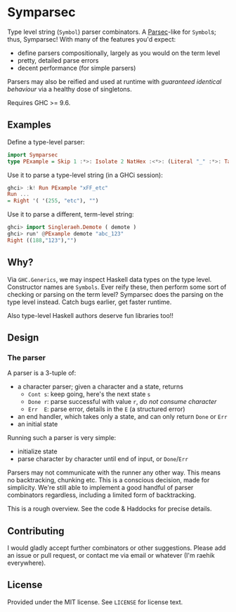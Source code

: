 # Symparsec
[hackage-parsec]: https://hackage.haskell.org/package/parsec

Type level string (`Symbol`) parser combinators. A [Parsec][hackage-parsec]-like
for `Symbol`s; thus, Symparsec! With many of the features you'd expect:

* define parsers compositionally, largely as you would on the term level
* pretty, detailed parse errors
* decent performance (for simple parsers)

Parsers may also be reified and used at runtime with _guaranteed identical
behaviour_ via a healthy dose of singletons.

Requires GHC >= 9.6.

## Examples
Define a type-level parser:

```haskell
import Symparsec
type PExample = Skip 1 :*>: Isolate 2 NatHex :<*>: (Literal "_" :*>: TakeRest)
```

Use it to parse a type-level string (in a GHCi session):

```haskell
ghci> :k! Run PExample "xFF_etc"
Run ...
= Right '( '(255, "etc"), "")
```

Use it to parse a different, term-level string:

```haskell
ghci> import Singleraeh.Demote ( demote )
ghci> run' @PExample demote "abc_123"
Right ((188,"123"),"")
```

## Why?
Via `GHC.Generics`, we may inspect Haskell data types on the type level.
Constructor names are `Symbols`. Ever reify these, then perform some sort of
checking or parsing on the term level? Symparsec does the parsing on the type
level instead. Catch bugs earlier, get faster runtime.

Also type-level Haskell authors deserve fun libraries too!!

## Design
### The parser
A parser is a 3-tuple of:

* a character parser; given a character and a state, returns
  * `Cont s`: keep going, here's the next state `s`
  * `Done r`: parse successful with value `r`, _do not consume character_
  * `Err  E`: parse error, details in the `E` (a structured error)
* an end handler, which takes only a state, and can only return `Done` or `Err`
* an initial state

Running such a parser is very simple:

* initialize state
* parse character by character until end of input, or `Done`/`Err`

Parsers may not communicate with the runner any other way. This means no
backtracking, chunking etc. This is a conscious decision, made for simplicity.
We're still able to implement a good handful of parser combinators regardless,
including a limited form of backtracking.

This is a rough overview. See the code & Haddocks for precise details.

## Contributing
I would gladly accept further combinators or other suggestions. Please add an
issue or pull request, or contact me via email or whatever (I'm raehik
everywhere).

## License
Provided under the MIT license. See `LICENSE` for license text.
